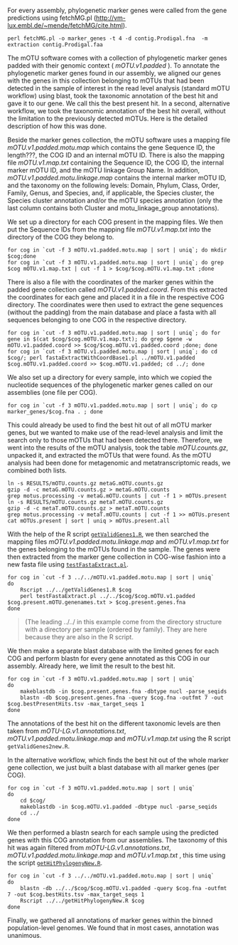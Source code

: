 For every assembly, phylogenetic marker genes were called from the gene predictions using fetchMG.pl (http://vm-lux.embl.de/~mende/fetchMG/cite.html).

```
perl fetchMG.pl -o marker_genes -t 4 -d contig.Prodigal.fna  -m extraction contig.Prodigal.faa
```
The mOTU software comes with a collection of phylogenetic marker genes padded with their genomic context ( _mOTU.v1.padded_ ). To annotate the phylogenetic marker genes found in our assembly, we aligned our genes with the genes in this collection belonging to mOTUs that had been detected in the sample of interest in the read level analysis (standard mOTU workflow) using blast, took the taxonomic annotation of the best hit and gave it to our gene. We call this the best present hit. In a second, alternative workflow, we took the taxonomic annotation of the best hit overall, without the limitation to the previously detected mOTUs. Here is the detailed description of how this was done.

Beside the marker genes collection, the mOTU software uses a mapping file _mOTU.v1.padded.motu.map_ which contains the gene Sequence ID, the length???, the COG ID and an internal mOTU ID. There is also the mapping file _mOTU.v1.map.txt_ containing the Sequence ID, the COG ID, the internal marker mOTU ID, and the mOTU linkage Group Name. In addition, _mOTU.v1.padded.motu.linkage.map_ contains the internal marker mOTU ID, and the taxonomy on the following levels: Domain, Phylum, Class, Order, Family, Genus, and Species, and, if applicable, the Species cluster, the Species cluster annotation and/or the mOTU species annotation (only the last column contains both Cluster and motu_linkage_group annotations).

We set up a directory for each COG present in the mapping files. We then put the Sequence IDs from the mapping file _mOTU.v1.map.txt_ into the directory of the COG they belong to.

```
for cog in `cut -f 3 mOTU.v1.padded.motu.map | sort | uniq`; do mkdir $cog;done
for cog in `cut -f 3 mOTU.v1.padded.motu.map | sort | uniq`; do grep $cog mOTU.v1.map.txt | cut -f 1 > $cog/$cog.mOTU.v1.map.txt ;done
```
There is also a file with the coordinates of the marker genes within the padded gene collection called _mOTU.v1.padded.coord_. From this extracted the coordinates for each gene and placed it in a file in the respective COG directory. The coordinates were then used to extract the gene sequences (without the padding) from the main database and place a fasta with all sequences belonging to one COG in the respective directory.

```
for cog in `cut -f 3 mOTU.v1.padded.motu.map | sort | uniq`; do for gene in $(cat $cog/$cog.mOTU.v1.map.txt); do grep $gene -w mOTU.v1.padded.coord >> $cog/$cog.mOTU.v1.padded.coord ;done; done
for cog in `cut -f 3 mOTU.v1.padded.motu.map | sort | uniq`; do cd $cog/; perl fastaExtractWithCoordBase1.pl ../mOTU.v1.padded $cog.mOTU.v1.padded.coord >> $cog.mOTU.v1.padded; cd ../; done
```

We also set up a directory for every sample, into which we copied the nucleotide sequences of the phylogenetic marker genes called on our assemblies (one file per COG).

```
for cog in `cut -f 3 mOTU.v1.padded.motu.map | sort | uniq`; do cp marker_genes/$cog.fna . ; done
```
This could already be used to find the best hit out of all mOTU marker genes, but we wanted to make use of the read-level analysis and limit the search only to those mOTUs that had been detected there. Therefore, we went into the results of the mOTU analysis, took the table _mOTU.counts.gz_, unpacked it, and extracted the mOTUs that were found. As the mOTU analysis had been done for metagenomic and metatranscriptomic reads, we combined both lists.

```
ln -s RESULTS/mOTU.counts.gz metaG.mOTU.counts.gz
gzip -d -c metaG.mOTU.counts.gz > metaG.mOTU.counts	
grep motus.processing -v metaG.mOTU.counts | cut -f 1 > mOTUs.present
ln -s RESULTS/mOTU.counts.gz metaT.mOTU.counts.gz
gzip -d -c metaT.mOTU.counts.gz > metaT.mOTU.counts
grep motus.processing -v metaT.mOTU.counts | cut -f 1 >> mOTUs.present
cat mOTUs.present | sort | uniq > mOTUs.present.all
```

With the help of the R script [`getValidGenes1.R`](getValidGenes1.R), we then searched the mapping files _mOTU.v1.padded.motu.linkage.map_ and _mOTU.v1.map.txt_ for the genes belonging to the mOTUs found in the sample. The genes were then extracted from the marker gene collection in COG-wise fashion into a new fasta file using [`testFastaExtract.pl`](testFastaExtract.pl).

```
for cog in `cut -f 3 ../../mOTU.v1.padded.motu.map | sort | uniq` 
do
	Rscript ../../getValidGenes1.R $cog
	perl testFastaExtract.pl ../../$cog/$cog.mOTU.v1.padded $cog.present.mOTU.genenames.txt > $cog.present.genes.fna
done
```
>(The leading ../../ in this example come from the directory structure with a directory per sample (ordered by family). They are here because they are also in the R script.

We then make a separate blast database with the limited genes for each COG and perform blastn for every gene annotated as this COG in our assembly. Already here, we limit the result to the best hit.

```
for cog in `cut -f 3 mOTU.v1.padded.motu.map | sort | uniq` 
do
	makeblastdb -in $cog.present.genes.fna -dbtype nucl -parse_seqids
	blastn -db $cog.present.genes.fna -query $cog.fna -outfmt 7 -out $cog.bestPresentHits.tsv -max_target_seqs 1
done
```
The annotations of the best hit on the different taxonomic levels are then taken from _mOTU-LG.v1.annotations.txt_, _mOTU.v1.padded.motu.linkage.map_ and _mOTU.v1.map.txt_ using the R script `getValidGenes2new.R`. 


In the alternative workflow, which finds the best hit out of the whole marker gene collection, we just built a blast database with all marker genes (per COG). 

```
for cog in `cut -f 3 mOTU.v1.padded.motu.map | sort | uniq`
do 
	cd $cog/
	makeblastdb -in $cog.mOTU.v1.padded -dbtype nucl -parse_seqids 
	cd ../
done
```
We then performed a blastn search for each sample using the predicted genes with this COG annotation from our assemblies. The taxonomy of this hit was again filtered from _mOTU-LG.v1.annotations.txt_, _mOTU.v1.padded.motu.linkage.map_ and _mOTU.v1.map.txt_ , this time using the script [`getHitPhylogenyNew.R`](getHitPhylogenyNew.R).

```
for cog in `cut -f 3 ../../mOTU.v1.padded.motu.map | sort | uniq`
do
	blastn -db ../../$cog/$cog.mOTU.v1.padded -query $cog.fna -outfmt 7 -out $cog.bestHits.tsv -max_target_seqs 1
	Rscript ../../getHitPhylogenyNew.R $cog
done
```

Finally, we gathered all annotations of marker genes within the binned population-level genomes. We found that in most cases, annotation was unanimous.


